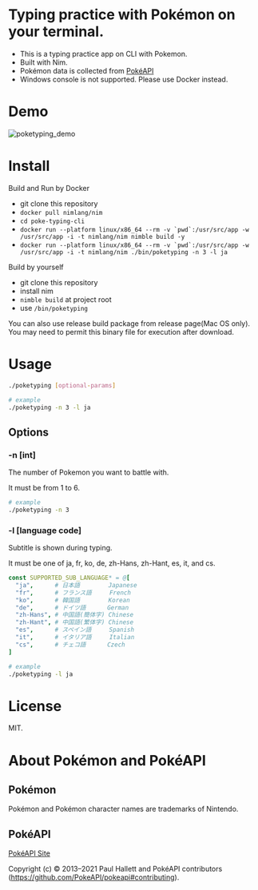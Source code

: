 # Typing practice with Pokémon on your terminal.

- This is a typing practice app on CLI with Pokemon.
- Built with Nim.
- Pokémon data is collected from [PokéAPI](https://pokeapi.co/)
- Windows console is not supported. Please use Docker instead.

# Demo
![poketyping_demo](https://user-images.githubusercontent.com/7047398/204686391-281d1531-2e6b-4ada-8436-bb215f8f23a9.gif)
# Install
Build and Run by Docker
- git clone this repository
- `docker pull nimlang/nim`
- `cd poke-typing-cli`
- ```docker run --platform linux/x86_64 --rm -v `pwd`:/usr/src/app -w /usr/src/app -i -t nimlang/nim nimble build -y```
- ```docker run --platform linux/x86_64 --rm -v `pwd`:/usr/src/app -w /usr/src/app -i -t nimlang/nim ./bin/poketyping -n 3 -l ja```

Build by yourself
- git clone this repository
- install nim
- `nimble build` at project root
- use `/bin/poketyping`

You can also use release build package from release page(Mac OS only). You may need to permit this binary file for execution after download.
# Usage
```bash
./poketyping [optional-params]

# example
./poketyping -n 3 -l ja
```

## Options
### -n [int]

The number of Pokemon you want to battle with.

It must be from 1 to 6.

```bash
# example
./poketyping -n 3
```

### -l [language code]

Subtitle is shown during typing.

It must be one of ja, fr, ko, de, zh-Hans, zh-Hant, es, it, and cs.

```nim
const SUPPORTED_SUB_LANGUAGE* = @[
  "ja",      # 日本語        Japanese
  "fr",      # フランス語     French
  "ko",      # 韓国語        Korean
  "de",      # ドイツ語      German
  "zh-Hans", # 中国語(簡体字) Chinese
  "zh-Hant", # 中国語(繁体字) Chinese
  "es",      # スペイン語     Spanish
  "it",      # イタリア語     Italian
  "cs",      # チェコ語      Czech
]
```

```bash
# example
./poketyping -l ja
```

# License

MIT.

# About Pokémon and PokéAPI

## Pokémon
Pokémon and Pokémon character names are trademarks of Nintendo.

## PokéAPI
[PokéAPI Site](https://pokeapi.co/)

Copyright (c) © 2013–2021 Paul Hallett and PokéAPI contributors (https://github.com/PokeAPI/pokeapi#contributing).
